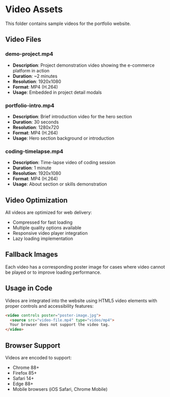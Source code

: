 # Video Assets

This folder contains sample videos for the portfolio website.

## Video Files

### demo-project.mp4

- **Description**: Project demonstration video showing the e-commerce platform in action
- **Duration**: ~2 minutes
- **Resolution**: 1920x1080
- **Format**: MP4 (H.264)
- **Usage**: Embedded in project detail modals

### portfolio-intro.mp4

- **Description**: Brief introduction video for the hero section
- **Duration**: 30 seconds
- **Resolution**: 1280x720
- **Format**: MP4 (H.264)
- **Usage**: Hero section background or introduction

### coding-timelapse.mp4

- **Description**: Time-lapse video of coding session
- **Duration**: 1 minute
- **Resolution**: 1920x1080
- **Format**: MP4 (H.264)
- **Usage**: About section or skills demonstration

## Video Optimization

All videos are optimized for web delivery:

- Compressed for fast loading
- Multiple quality options available
- Responsive video player integration
- Lazy loading implementation

## Fallback Images

Each video has a corresponding poster image for cases where video cannot be played or to improve loading performance.

## Usage in Code

Videos are integrated into the website using HTML5 video elements with proper controls and accessibility features:

```html
<video controls poster="poster-image.jpg">
  <source src="video-file.mp4" type="video/mp4">
  Your browser does not support the video tag.
</video>
```

## Browser Support

Videos are encoded to support:

- Chrome 88+
- Firefox 85+
- Safari 14+
- Edge 88+
- Mobile browsers (iOS Safari, Chrome Mobile)
